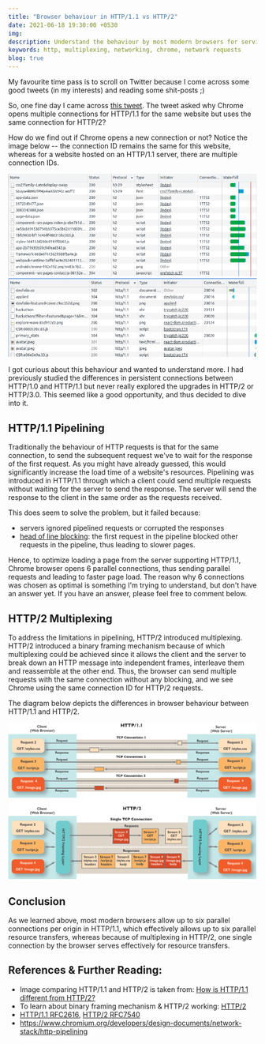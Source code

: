 ```yaml
---
title: "Browser behaviour in HTTP/1.1 vs HTTP/2"
date: 2021-06-18 19:30:00 +0530
img:
description: Understand the behaviour by most modern browsers for serving HTTP/1.1 and HTTP/2 websites
keywords: http, multiplexing, networking, chrome, network requests
blog: true
---
```


My favourite time pass is to scroll on Twitter because I come across some good tweets (in my interests) and reading some shit-posts ;)

So, one fine day I came across [this tweet](https://twitter.com/TmPreet/status/1381914359639773187). The tweet asked why Chrome opens multiple connections for HTTP/1.1 for the same website but uses the same connection for HTTP/2?

How do we find out if Chrome opens a new connection or not? Notice the image below -- the connection ID remains the same for this website, whereas for a website hosted on an HTTP/1.1 server, there are multiple connection IDs.

![HTTP/2](images/http-2.png)
![HTTP/1.1](images/http-11.png)

I got curious about this behaviour and wanted to understand more. I had previously studied the differences in persistent connections between HTTP/1.0 and HTTP/1.1 but never really explored the upgrades in HTTP/2 or HTTP/3.0. This seemed like a good opportunity, and thus decided to dive into it.

## HTTP/1.1 Pipelining

Traditionally the behaviour of HTTP requests is that for the same connection, to send the subsequent request we've to wait for the response of the first request. As you might have already guessed, this would significantly increase the load time of a website's resources. Pipelining was introduced in HTTP/1.1 through which a client could send multiple requests without waiting for the server to send the response. The server will send the response to the client in the same order as the requests received.

This does seem to solve the problem, but it failed because:

- servers ignored pipelined requests or corrupted the responses
- [head of line blocking](https://en.wikipedia.org/wiki/Head-of-line_blocking): the first request in the pipeline blocked other requests in the pipeline, thus leading to slower pages.

Hence, to optimize loading a page from the server supporting HTTP/1.1, Chrome browser opens 6 parallel connections, thus sending parallel requests and leading to faster page load. The reason why 6 connections was chosen as optimal is something I'm trying to understand, but don't have an answer yet. If you have an answer, please feel free to comment below.

## HTTP/2 Multiplexing

To address the limitations in pipelining, HTTP/2 introduced multiplexing. HTTP/2 introduced a binary framing mechanism because of which multiplexing could be achieved since it allows the client and the server to break down an HTTP message into independent frames, interleave them and reassemble at the other end. Thus, the browser can send multiple requests with the same connection without any blocking, and we see Chrome using the same connection ID for HTTP/2 requests.

The diagram below depicts the differences in browser behaviour between HTTP/1.1 and HTTP/2.

![Comparison between HTTP/1.1 and HTTP/2](images/compare-http-11-2.png)

## Conclusion

As we learned above, most modern browsers allow up to six parallel connections per origin in HTTP/1.1, which effectively allows up to six parallel resource transfers, whereas because of multiplexing in HTTP/2, one single connection by the browser serves effectively for resource transfers.

## References & Further Reading:

- Image comparing HTTP/1.1 and HTTP/2 is taken from: [How is HTTP/1.1 different from HTTP/2?](https://freecontent.manning.com/mental-model-graphic-how-is-http-1-1-different-from-http-2/)
- To learn about binary framing mechanism & HTTP/2 working: [HTTP/2](https://hpbn.co/http2/)
- [HTTP/1.1 RFC2616](https://datatracker.ietf.org/doc/html/rfc2616), [HTTP/2 RFC7540](https://datatracker.ietf.org/doc/html/rfc7540)
- https://www.chromium.org/developers/design-documents/network-stack/http-pipelining
